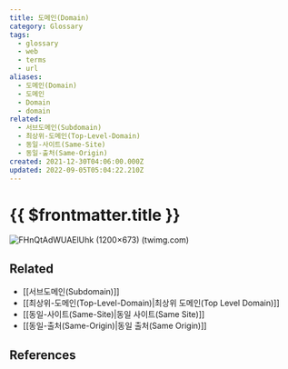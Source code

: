 ```yaml
---
title: 도메인(Domain)
category: Glossary
tags:
  - glossary
  - web
  - terms
  - url
aliases:
  - 도메인(Domain)
  - 도메인
  - Domain
  - domain
related:
  - 서브도메인(Subdomain)
  - 최상위-도메인(Top-Level-Domain)
  - 동일-사이트(Same-Site)
  - 동일-출처(Same-Origin)
created: 2021-12-30T04:06:00.000Z
updated: 2022-09-05T05:04:22.210Z
---
```


# {{ $frontmatter.title }}

![FHnQtAdWUAElUhk (1200×673) (twimg.com)](https://pbs.twimg.com/media/FHnQtAdWUAElUhk?format=jpg&name=medium)

## Related

- [[서브도메인(Subdomain)]]
- [[최상위-도메인(Top-Level-Domain)|최상위 도메인(Top Level Domain)]]
- [[동일-사이트(Same-Site)|동일 사이트(Same Site)]]
- [[동일-출처(Same-Origin)|동일 출처(Same Origin)]]

## References
